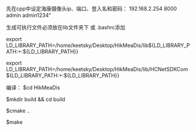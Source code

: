 先在cpp中设定海康摄像头ip、端口、登入名和密码：
192.168.2.254
8000
admin
admin1234"



生成可执行文件必须放在lib文件夹下
或
.bashrc添加


export LD_LIBRARY_PATH=/home/keetsky/Desktop/HikMeaDis/lib${LD_LIBRARY_PATH:+:${LD_LIBRARY_PATH}}

export LD_LIBRARY_PATH=/home/keetsky/Desktop/HikMeaDis/lib/HCNetSDKCom${LD_LIBRARY_PATH:+:${LD_LIBRARY_PATH}}


编译：
$cd HikMeaDis

$mkdir build && cd build

$cmake ..

$make


